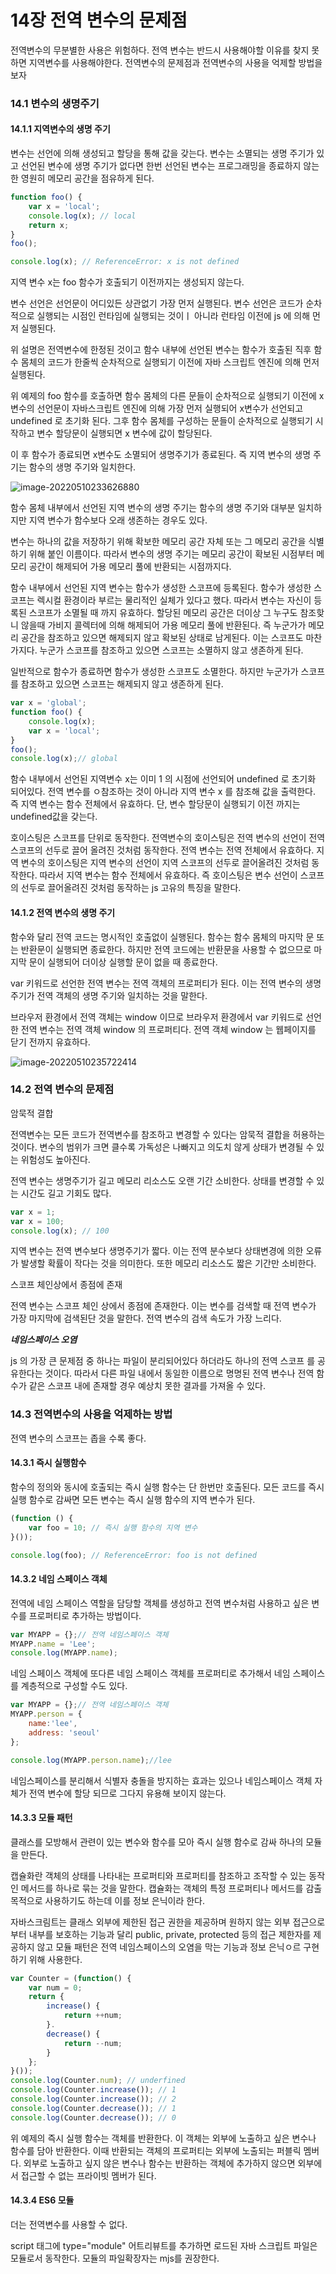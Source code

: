 # 14장 전역 변수의 문제점

전역변수의 무분별한 사용은 위험하다. 전역 변수는 반드시 사용해야할 이유를 찾지 못하면  지역변수를 사용해야한다. 전역변수의 문제점과 전역변수의 사용을 억제할 방법을 보자

### 14.1 변수의 생명주기

#### 14.1.1 지역변수의 생명 주기

변수는 선언에 의해 생성되고 할당을 통해 값을 갖는다. 변수는 소멸되는 생명 주기가 있고 선언된 변수에 생명 주기가 없다면 한번 선언된 변수는 프로그래밍을 종료하지 않는 한 영원히 메모리 공간을 점유하게 된다.

```js
function foo() {
	var x = 'local';
	console.log(x); // local
	return x;
}
foo();

console.log(x); // ReferenceError: x is not defined
```

지역 변수 x는 foo 함수가 호출되기 이전까지는 생성되지 않는다. 

변수 선언은 선언문이 어디있든 상관없기 가장 먼저 실행된다. 변수 선언은 코드가 순차적으로 실행되는 시점인 런타임에 실행되는 것이ㅣ 아니라 런타임 이전에 js 에 의해 먼저 실행된다.

위 설명은 전역변수에 한정된 것이고 함수 내부에 선언된 변수는 함수가 호출된 직후 함수 몸체의 코드가 한줄씩 순차적으로 실행되기 이전에 자바 스크립트 엔진에 의해 먼저 실행된다.

위 예제의 foo 함수를 호출하면 함수 몸체의 다른 문들이 순차적으로 실행되기 이전에 x 변수의 선언문이 자바스크립트 엔진에 의해 가장 먼저 실행되어 x변수가 선언되고 undefined 로 초기화 된다. 그후 함수 몸체를 구성하는 문들이 순차적으로 실행되기 시작하고 변수 할당문이 실행되면 x 변수에 값이 할당된다. 

이 후 함수가 종료되면  x변수도 소멸되어 생명주기가 종료된다.  즉 지역 변수의 생명 주기는 함수의 생명 주기와 일치한다.

![image-20220510233626880](C:/Users/multicampus/AppData/Roaming/Typora/typora-user-images/image-20220510233626880.png)

함수 몸체 내부에서 선언된 지역 변수의 생명 주기는 함수의 생명 주기와 대부분 일치하지만 지역 변수가 함수보다 오래 생존하는 경우도 있다.

변수는 하나의 값을 저장하기 위해 확보한 메모리 공간 자체 또는 그 메모리 공간을 식별하기 위해 붙인 이름이다. 따라서 변수의 생명 주기는 메모리 공간이 확보된 시점부터 메모리 공간이 해제되어 가용 메모리 풀에 반환되는 시점까지다.

함수 내부에서 선언된 지역 변수는 함수가 생성한 스코프에 등록된다. 함수가 생성한 스코프는 렉시컬 환경이라 부르는 물리적인 실체가 있다고 했다. 따라서 변수는 자신이 등록된 스코프가 소멸될 때 까지 유효하다. 할당된 메모리 공간은 더이상 그 누구도 참조핮니 않을때 가비지 콜렉터에 의해 해제되어 가용 메모리 풀에 반환된다. 즉 누군가가 메모리 공간을 참조하고 있으면 해제되지 않고 확보된 상태로 남게된다. 이는 스코프도 마찬가지다. 누군가 스코프를 참조하고 있으면 스코프는 소멸하지 않고 생존하게 된다. 

일반적으로 함수가 종료하면 함수가 생성한 스코프도 소멸한다. 하지만 누군가가 스코프를 참조하고 있으면 스코프는 해제되지 않고 생존하게 된다. 

```js
var x = 'global';
function foo() {
	console.log(x);
	var x = 'local';
}
foo();
console.log(x);// global
```

함수 내부에서 선언된 지역변수 x는 이미 1 의 시점에 선언되어 undefined 로 초기화 되어있다. 전역 변수를 ㅇ참조하는 것이 아니라 지역 변수 x 를 참조해 값을 출력한다. 즉 지역 변수는 함수 전체에서 유효하다. 단, 변수 할당문이 실행되기 이전 까지는 undefined값을 갖는다.

호이스팅은 스코프를 단위로 동작한다. 전역변수의 호이스팅은 전역 변수의 선언이 전역 스코프의 선두로 끌어 올려진 것처럼 동작한다. 전역 변수는 전역 전체에서 유효하다. 지역 변수의  호이스팅은 지역 변수의 선언이 지역 스코프의 선두로 끌어올려진 것처럼 동작한다. 따라서 지역 변수는 함수 전체에서 유효하다. 즉 호이스팅은 변수 선언이 스코프의 선두로 끌어올려진 것처럼 동작하는 js 고유의 특징을 말한다.

#### 14.1.2 전역 변수의 생명 주기

함수와 달리 전역 코드는 명시적인 호출없이 실행된다. 함수는 함수 몸체의 마지막 문 또는 반환문이 실행되면 종료한다. 하지만 전역 코드에는 반환문을 사용할 수 없으므로 마지막 문이 실행되어 더이상 실행할 문이 없을 때 종료한다.

var 키워드로 선언한 전역 변수는 전역 객체의 프로퍼티가 된다. 이는 전역 변수의 생명 주기가 전역 객체의 생명 주기와 일치하는 것을 말한다.

브라우저 환경에서 전역 객체는  window 이므로 브라우저 환경에서 var 키워드로 선언한 전역 변수는 전역 객체 window 의 프로퍼티다. 전역 객체 window 는 웹페이지를 닫기 전까지 유효하다. 

![image-20220510235722414](C:/Users/multicampus/AppData/Roaming/Typora/typora-user-images/image-20220510235722414.png)

### 14.2 전역 변수의 문제점

암묵적 결합

전역변수는 모든 코드가 전역변수를 참조하고 변경할 수 있다는 암묵적 결합을 허용하는 것이다. 변수의 범위가 크면 클수록 가독성은 나빠지고 의도치 않게 상태가 변경될 수 있는 위험성도 높아진다.

전역 변수는 생명주기가 길고 메모리 리소스도 오랜 기간 소비한다. 상태를 변경할 수 있는 시간도 길고 기회도 많다.

```js
var x = 1;
var x = 100;
console.log(x); // 100
```

 지역 변수는 전역 변수보다 생명주기가 짧다. 이는 전역 분수보다 상태변경에 의한 오류가 발생할 확률이 작다는 것을 의미한다. 또한 메모리 리소스도 짧은 기간만 소비한다.

스코프 체인상에서 종점에 존재

전역 변수는 스코프 체인 상에서 종점에 존재한다. 이는 변수를 검색할 때 전역 변수가 가장 마지막에 검색된단 것을 말한다. 전역 변수의 검색 속도가 가장 느리다.

***네임스페이스 오염***

js 의 가장 큰 문제점 중 하나는 파일이 분리되어있다 하더라도 하나의 전역 스코프 를 공유한다는 것이다. 따라서 다른 파일 내에서 동일한 이름으로 명명된 전역 변수나 전역 함수가 같은 스코프 내에 존재할 경우 예상치 못한 결과를 가져올 수 있다.

### 14.3 전역변수의 사용을 억제하는 방법

전역 변수의 스코프는 좁을 수록 좋다. 

#### 14.3.1 즉시 실행함수

함수의 정의와 동시에 호출되는 즉시 실행 함수는 단 한번만 호출된다. 모든 코드를 즉시 실행 함수로 감싸면 모든 변수는 즉시 실행 함수의 지역 변수가 된다.

```js
(function () {
    var foo = 10; // 즉시 실행 함수의 지역 변수
}());

console.log(foo); // ReferenceError: foo is not defined
```

#### 14.3.2 네임 스페이스 객체

전역에 네임 스페이스 역할을 담당할 객체를 생성하고 전역 변수처럼 사용하고 싶은 변수를 프로퍼티로 추가하는 방법이다.

```js
var MYAPP = {};// 전역 네임스페이스 객체
MYAPP.name = 'Lee';
console.log(MYAPP.name);
```

네임 스페이스 객체에 또다른 네임 스페이스 객체를 프로퍼티로 추가해서 네임 스페이스를 계층적으로 구성할 수도 있다.

```js
var MYAPP = {};// 전역 네임스페이스 객체
MYAPP.person = {
    name:'lee',
    address: 'seoul'
};

console.log(MYAPP.person.name);//lee
```

네임스페이스를 분리해서 식별자 충돌을 방지하는 효과는 있으나 네임스페이스 객체 자체가 전역 변수에 할당 되므로 그다지 유용해 보이지 않는다.

#### 14.3.3 모듈 패턴

클래스를 모방해서 관련이 있는 변수와 함수를 모아 즉시 실행 함수로 감싸 하나의 모듈을 만든다.

캡슐화란 객체의 상태를 나타내는 프로퍼티와 프로퍼티를 참조하고 조작할 수 있는 동작인 메서드를 하나로 묶는 것을 말한다. 캡슐화는 객체의 특정 프로퍼티나 메서드를 감출 목적으로 사용하기도 하는데 이를 정보 은닉이라 한다.

자바스크림트는 클래스 외부에 제한된 접근 권한을 제공하며 원하지 않는 외부 접근으로 부터 내부를 보호하는 기능과 달리 public, private, protected 등의 접근 제한자를 제공하지 않고 모듈 패턴은 전역 네임스페이스의 오염을 막는 기능과 정보 은닉ㅇ르 구현하기 위해 사용한다.

```js
var Counter = (function() {
	var num = 0;
  	return {
        increase() {
            return ++num;
        }.
        decrease() {
            return --num;
        }
    };
}());
console.log(Counter.num); // underfined
console.log(Counter.increase()); // 1
console.log(Counter.increase()); // 2
console.log(Counter.decrease()); // 1
console.log(Counter.decrease()); // 0
```

위 예제의 즉시 실행 함수는 객체를 반환한다. 이 객체는 외부에 노출하고 싶은 변수나 함수를 담아 반환한다. 이때 반환되는 객체의 프로퍼티는 외부에 노출되는 퍼블릭 멤버다. 외부로 노출하고 싶지 않은 변수나 함수는 반환하는 객체에 추가하지 않으면 외부에서 접근할 수 없는 프라이빗 멤버가 된다.



#### 14.3.4 ES6 모듈

더는 전역변수를 사용할 수 없다.

script 태그에 type="module" 어트리뷰트를 추가하면 로드된 자바 스크립트 파일은 모듈로서 동작한다. 모듈의 파일확장자는 mjs를 권장한다.







